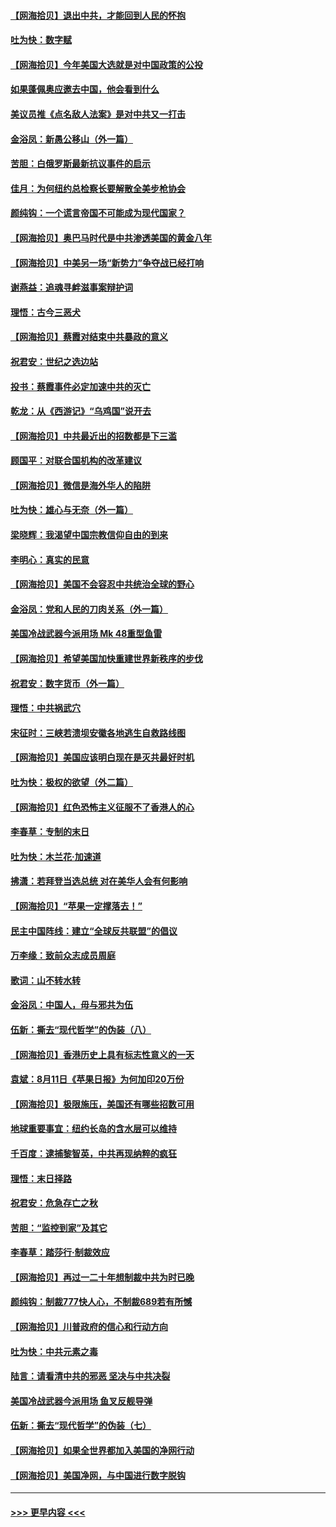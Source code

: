 #### [【网海拾贝】退出中共，才能回到人民的怀抱](../pages/nsc993/n12352634.md?t=08241251) 
#### [吐为快：数字赋](../pages/nsc993/n12352317.md?t=08241251) 
#### [【网海拾贝】今年美国大选就是对中国政策的公投](../pages/nsc993/n12350973.md?t=08241251) 
#### [如果蓬佩奥应邀去中国，他会看到什么](../pages/nsc993/n12350945.md?t=08241251) 
#### [美议员推《点名敌人法案》是对中共又一打击](../pages/nsc993/n12350765.md?t=08241251) 
#### [金浴凤：新愚公移山（外一篇）](../pages/nsc993/n12350253.md?t=08241251) 
#### [苦胆：白俄罗斯最新抗议事件的启示](../pages/nsc993/n12349989.md?t=08241251) 
#### [佳月：为何纽约总检察长要解散全美步枪协会](../pages/nsc993/n12349939.md?t=08241251) 
#### [颜纯钩：一个谎言帝国不可能成为现代国家？](../pages/nsc993/n12349898.md?t=08241251) 
#### [【网海拾贝】奥巴马时代是中共渗透美国的黄金八年](../pages/nsc993/n12349284.md?t=08241251) 
#### [【网海拾贝】中美另一场“新势力”争夺战已经打响](../pages/nsc993/n12346998.md?t=08241251) 
#### [谢燕益：追魂寻衅滋事案辩护词](../pages/nsc993/n12346892.md?t=08241251) 
#### [理悟：古今三恶犬](../pages/nsc993/n12345190.md?t=08241251) 
#### [【网海拾贝】蔡霞对结束中共暴政的意义](../pages/nsc993/n12344263.md?t=08241251) 
#### [祝君安：世纪之选边站](../pages/nsc993/n12342382.md?t=08241251) 
#### [投书：蔡霞事件必定加速中共的灭亡](../pages/nsc993/n12341881.md?t=08241251) 
#### [乾龙：从《西游记》“乌鸡国”说开去](../pages/nsc993/n12341690.md?t=08241251) 
#### [【网海拾贝】中共最近出的招数都是下三滥](../pages/nsc993/n12341593.md?t=08241251) 
#### [顾国平：对联合国机构的改革建议](../pages/nsc993/n12339928.md?t=08241251) 
#### [【网海拾贝】微信是海外华人的陷阱](../pages/nsc993/n12338868.md?t=08241251) 
#### [吐为快：雄心与无奈（外一篇）](../pages/nsc993/n12338132.md?t=08241251) 
#### [梁晓辉：我渴望中国宗教信仰自由的到来](../pages/nsc993/n12336657.md?t=08241251) 
#### [李明心：真实的民意](../pages/nsc993/n12336089.md?t=08241251) 
#### [【网海拾贝】美国不会容忍中共统治全球的野心](../pages/nsc993/n12336063.md?t=08241251) 
#### [金浴凤：党和人民的刀肉关系（外一篇）](../pages/nsc993/n12335834.md?t=08241251) 
#### [美国冷战武器今派用场 Mk 48重型鱼雷](../pages/nsc993/n12335354.md?t=08241251) 
#### [【网海拾贝】希望美国加快重建世界新秩序的步伐](../pages/nsc993/n12334224.md?t=08241251) 
#### [祝君安：数字货币（外一篇）](../pages/nsc993/n12334186.md?t=08241251) 
#### [理悟：中共祸武穴](../pages/nsc993/n12333962.md?t=08241251) 
#### [宋征时：三峡若溃坝安徽各地逃生自救路线图](../pages/nsc993/n12332450.md?t=08241251) 
#### [【网海拾贝】美国应该明白现在是灭共最好时机](../pages/nsc993/n12332313.md?t=08241251) 
#### [吐为快：极权的欲望（外二篇）](../pages/nsc993/n12332089.md?t=08241251) 
#### [【网海拾贝】红色恐怖主义征服不了香港人的心](../pages/nsc993/n12329296.md?t=08241251) 
#### [李春草：专制的末日](../pages/nsc993/n12329079.md?t=08241251) 
#### [吐为快：木兰花‧加速道](../pages/nsc993/n12327366.md?t=08241251) 
#### [拂潇：若拜登当选总统 对在美华人会有何影响](../pages/nsc993/n12295996.md?t=08241251) 
#### [【网海拾贝】“苹果一定撑落去！”](../pages/nsc993/n12326784.md?t=08241251) 
#### [民主中国阵线：建立“全球反共联盟”的倡议](../pages/nsc993/n12324177.md?t=08241251) 
#### [万李缘：致前众志成员周庭](../pages/nsc993/n12324635.md?t=08241251) 
#### [歌词：山不转水转](../pages/nsc993/n12324599.md?t=08241251) 
#### [金浴凤：中国人，毋与邪共为伍](../pages/nsc993/n12324257.md?t=08241251) 
#### [伍新：撕去“现代哲学”的伪装（八）](../pages/nsc993/n12324188.md?t=08241251) 
#### [【网海拾贝】香港历史上具有标志性意义的一天](../pages/nsc993/n12324021.md?t=08241251) 
#### [袁斌：8月11日《苹果日报》为何加印20万份](../pages/nsc993/n12323955.md?t=08241251) 
#### [【网海拾贝】极限施压，美国还有哪些招数可用](../pages/nsc993/n12322512.md?t=08241251) 
#### [地球重要事宜：纽约长岛的含水层可以维持](../pages/nsc993/n12321844.md?t=08241251) 
#### [千百度：逮捕黎智英，中共再现纳粹的疯狂](../pages/nsc993/n12321777.md?t=08241251) 
#### [理悟：末日择路](../pages/nsc993/n12320812.md?t=08241251) 
#### [祝君安：危急存亡之秋](../pages/nsc993/n12320795.md?t=08241251) 
#### [苦胆：“监控到家”及其它](../pages/nsc993/n12320751.md?t=08241251) 
#### [李春草：踏莎行·制裁效应](../pages/nsc993/n12318290.md?t=08241251) 
#### [【网海拾贝】再过一二十年想制裁中共为时已晚](../pages/nsc993/n12318195.md?t=08241251) 
#### [颜纯钩：制裁777快人心，不制裁689若有所憾](../pages/nsc993/n12316912.md?t=08241251) 
#### [【网海拾贝】川普政府的信心和行动方向](../pages/nsc993/n12316673.md?t=08241251) 
#### [吐为快：中共元素之毒](../pages/nsc993/n12316547.md?t=08241251) 
#### [陆言：请看清中共的邪恶 坚决与中共决裂](../pages/nsc993/n12315784.md?t=08241251) 
#### [美国冷战武器今派用场 鱼叉反舰导弹](../pages/nsc993/n12316258.md?t=08241251) 
#### [伍新：撕去“现代哲学”的伪装（七）](../pages/nsc993/n12315846.md?t=08241251) 
#### [【网海拾贝】如果全世界都加入美国的净网行动](../pages/nsc993/n12315588.md?t=08241251) 
#### [【网海拾贝】美国净网，与中国进行数字脱钩](../pages/nsc993/n12312813.md?t=08241251) 

----
#### [ >>> 更早内容 <<< ](../indexes/nsc993-earlier.md)

